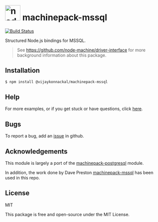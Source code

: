 <h1>
  <a href="http://node-machine.org" title="Node-Machine public registry"><img alt="node-machine logo" title="Node-Machine Project" src="http://node-machine.org/images/machine-anthropomorph-for-white-bg.png" width="50" /></a>
  machinepack-mssql   
</h1>

[![Build Status](https://travis-ci.org/vijaykonnackal/machinepack-mssql.svg?branch=master)](https://travis-ci.org/vijaykonnackal/machinepack-mssql)

Structured Node.js bindings for MSSQL.

> See https://github.com/node-machine/driver-interface for more background information about this package.


## Installation

```sh
$ npm install @vijaykonnackal/machinepack-mssql
```

## Help

For more examples, or if you get stuck or have questions, click [here](https://github.com/vijaykonnackal/machinepack-sqlserver/issues).

## Bugs &nbsp; 

To report a bug, add an [issue](https://github.com/vijaykonnackal/machinepack-sqlserver/issues) in github.

## Acknowledgements

This module is largely a port of the [machinepack-postgresql](https://github.com/sailshq/machinepack-postgresql) module. 

In addition, the work done by Dave Preston [machinepack-mssql](https://github.com/intel/machinepack-mssql) has 
been used in this repo.

## License

MIT

This package is free and open-source under the MIT License.
